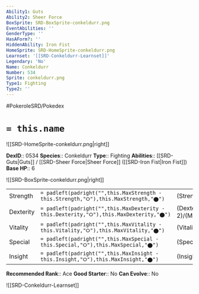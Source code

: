 ```yaml
---
Ability1: Guts
Ability2: Sheer Force
BoxSprite: SRD-BoxSprite-conkeldurr.png
EventAbilities: ''
GenderType: ''
HasAForm?: ''
HiddenAbility: Iron Fist
HomeSprite: SRD-HomeSprite-conkeldurr.png
Learnset: '[[SRD-Conkeldurr-Learnset]]'
Legendary: 'No'
Name: Conkeldurr
Number: 534
Sprite: conkeldurr.png
Type1: Fighting
Type2: ''
---
```


#PokeroleSRD/Pokedex

# `= this.name`

![[SRD-HomeSprite-conkeldurr.png|right]]

**DexID**:: 0534
**Species**:: Conkeldurr
**Type**:: Fighting
**Abilities**:: [[SRD-Guts|Guts]] / [[SRD-Sheer Force|Sheer Force]] ([[SRD-Iron Fist|Iron Fist]])
**Base HP**:: 6

![[SRD-BoxSprite-conkeldurr.png|right]]

|           |                                                                                        |                                          |
| --------- | -------------------------------------------------------------------------------------- | ---------------------------------------- |
| Strength  | `= padleft(padright("",this.MaxStrength - this.Strength,"⭘"),this.MaxStrength,"⬤")`    | (Strength::3)/(MaxStrength::7)   |
| Dexterity | `= padleft(padright("",this.MaxDexterity - this.Dexterity,"⭘"),this.MaxDexterity,"⬤")` | (Dexterity:: 2)/(MaxDexterity::4) |
| Vitality  | `= padleft(padright("",this.MaxVitality - this.Vitality,"⭘"),this.MaxVitality,"⬤")`    | (Vitality::3)/(MaxVitality::6)   |
| Special   | `= padleft(padright("",this.MaxSpecial - this.Special,"⭘"),this.MaxSpecial,"⬤")`       | (Special::2)/(MaxSpecial::4)     |
| Insight   | `= padleft(padright("",this.MaxInsight - this.Insight,"⭘"),this.MaxInsight,"⬤")`       | (Insight::2)/(MaxInsight::4)     |

**Recommended Rank**:: Ace
**Good Starter**:: No
**Can Evolve**:: No

![[SRD-Conkeldurr-Learnset]]
